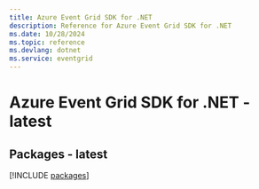 ```yaml
---
title: Azure Event Grid SDK for .NET
description: Reference for Azure Event Grid SDK for .NET
ms.date: 10/28/2024
ms.topic: reference
ms.devlang: dotnet
ms.service: eventgrid
---
```

# Azure Event Grid SDK for .NET - latest
## Packages - latest
[!INCLUDE [packages](event-grid-index.md)]